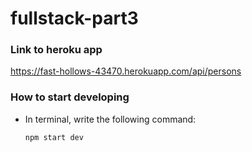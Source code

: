# fullstack-part3

### Link to heroku app
https://fast-hollows-43470.herokuapp.com/api/persons 


### How to start developing
- In terminal, write the following command:

  `npm start dev`

